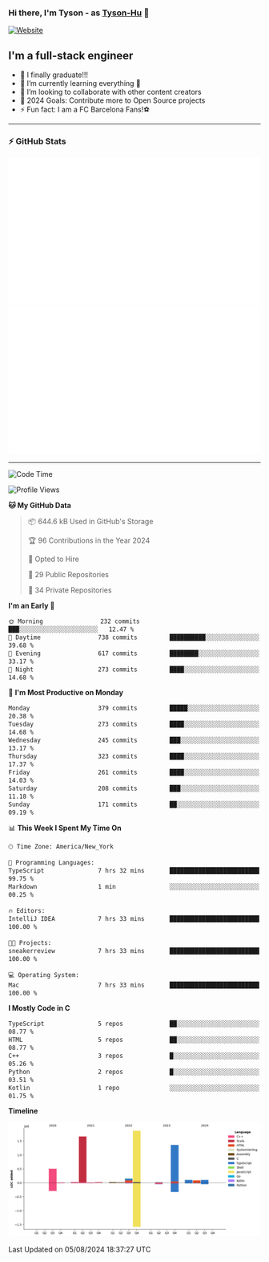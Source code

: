 ### Hi there, I'm Tyson - as [Tyson-Hu][website] 👋

[![Website](https://img.shields.io/website?label=Tianzhe.me&style=for-the-badge&url=https%3A%2F%2Ftianzhe.me)](https://tianzhe.me)


## I'm a full-stack engineer

- 🔭 I finally graduate!!!
- 🌱 I’m currently learning everything 🤣
- 👯 I’m looking to collaborate with other content creators
- 🥅 2024 Goals: Contribute more to Open Source projects
- ⚡ Fun fact: I am a FC Barcelona Fans!⚽️

---

### ⚡️ GitHub Stats
![](https://raw.githubusercontent.com/Tyson-Hu/github-stats-card/master/generated/overview.svg)
![](https://raw.githubusercontent.com/Tyson-Hu/github-stats-card/master/generated/languages.svg)

---

<!--START_SECTION:waka-->
![Code Time](http://img.shields.io/badge/Code%20Time-179%20hrs%2010%20mins-blue)

![Profile Views](http://img.shields.io/badge/Profile%20Views-0-blue)

**🐱 My GitHub Data** 

> 📦 644.6 kB Used in GitHub's Storage 
 > 
> 🏆 96 Contributions in the Year 2024
 > 
> 💼 Opted to Hire
 > 
> 📜 29 Public Repositories 
 > 
> 🔑 34 Private Repositories 
 > 
**I'm an Early 🐤** 

```text
🌞 Morning                232 commits         ███░░░░░░░░░░░░░░░░░░░░░░   12.47 % 
🌆 Daytime                738 commits         ██████████░░░░░░░░░░░░░░░   39.68 % 
🌃 Evening                617 commits         ████████░░░░░░░░░░░░░░░░░   33.17 % 
🌙 Night                  273 commits         ████░░░░░░░░░░░░░░░░░░░░░   14.68 % 
```
📅 **I'm Most Productive on Monday** 

```text
Monday                   379 commits         █████░░░░░░░░░░░░░░░░░░░░   20.38 % 
Tuesday                  273 commits         ████░░░░░░░░░░░░░░░░░░░░░   14.68 % 
Wednesday                245 commits         ███░░░░░░░░░░░░░░░░░░░░░░   13.17 % 
Thursday                 323 commits         ████░░░░░░░░░░░░░░░░░░░░░   17.37 % 
Friday                   261 commits         ████░░░░░░░░░░░░░░░░░░░░░   14.03 % 
Saturday                 208 commits         ███░░░░░░░░░░░░░░░░░░░░░░   11.18 % 
Sunday                   171 commits         ██░░░░░░░░░░░░░░░░░░░░░░░   09.19 % 
```


📊 **This Week I Spent My Time On** 

```text
🕑︎ Time Zone: America/New_York

💬 Programming Languages: 
TypeScript               7 hrs 32 mins       █████████████████████████   99.75 % 
Markdown                 1 min               ░░░░░░░░░░░░░░░░░░░░░░░░░   00.25 % 

🔥 Editors: 
IntelliJ IDEA            7 hrs 33 mins       █████████████████████████   100.00 % 

🐱‍💻 Projects: 
sneakerreview            7 hrs 33 mins       █████████████████████████   100.00 % 

💻 Operating System: 
Mac                      7 hrs 33 mins       █████████████████████████   100.00 % 
```

**I Mostly Code in C** 

```text
TypeScript               5 repos             ██░░░░░░░░░░░░░░░░░░░░░░░   08.77 % 
HTML                     5 repos             ██░░░░░░░░░░░░░░░░░░░░░░░   08.77 % 
C++                      3 repos             █░░░░░░░░░░░░░░░░░░░░░░░░   05.26 % 
Python                   2 repos             █░░░░░░░░░░░░░░░░░░░░░░░░   03.51 % 
Kotlin                   1 repo              ░░░░░░░░░░░░░░░░░░░░░░░░░   01.75 % 
```



**Timeline**

![Lines of Code chart](https://raw.githubusercontent.com/Tyson-Hu/Tyson-Hu/main/assets/bar_graph.png)


 Last Updated on 05/08/2024 18:37:27 UTC
<!--END_SECTION:waka-->


[website]: https://github.com/Tyson-Hu
